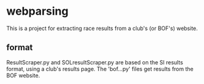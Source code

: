 # webparsing
This is a project for extracting race results from a club's (or BOF's) website.
## format
ResultScraper.py and SOLresultScraper.py are based on the SI results format, using a club's results page.
The 'bof...py' files get results from the BOF website.
